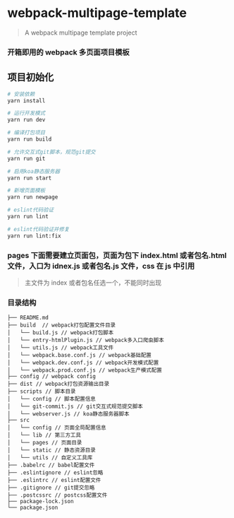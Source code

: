 # webpack-multipage-template

> A webpack multipage template project

### 开箱即用的 webpack 多页面项目模板

## 项目初始化

```bash
# 安装依赖
yarn install

# 运行开发模式
yarn run dev

# 编译打包项目
yarn run build

# 允许交互式git脚本，规范git提交
yarn run git

# 启用koa静态服务器
yarn run start

# 新增页面模板
yarn run newpage

# eslint代码验证
yarn run lint

# eslint代码验证并修复
yarn run lint:fix

```

### pages 下面需要建立页面包，页面为包下 index.html 或者包名.html 文件，入口为 idnex.js 或者包名.js 文件，css 在 js 中引用

> 主文件为 index 或者包名任选一个，不能同时出现

### 目录结构

```
├── README.md
├── build  // webpack打包配置文件目录
│   └── build.js // webpack打包脚本
│   └── entry-htmlPlugin.js // webpack多入口爬虫脚本
│   └── utils.js // webpack工具文件
│   └── webpack.base.conf.js // webpack基础配置
│   └── webpack.dev.conf.js // webpack开发模式配置
│   └── webpack.prod.conf.js // webpack生产模式配置
├── config // webpack config
├── dist // webpack打包资源输出目录
├── scripts // 脚本目录
│   └── config // 脚本配置信息
│   └── git-commit.js // git交互式规范提交脚本
│   └── webserver.js // koa静态服务器脚本
├── src
│   └── config // 页面全局配置信息
│   └── lib // 第三方工具
│   └── pages // 页面目录
│   └── static // 静态资源目录
│   └── utils // 自定义工具库
├── .babelrc // babel配置文件
├── .eslintignore // eslint忽略
├── .eslintrc // eslint配置文件
├── .gitignore // git提交忽略
├── .postcssrc // postcss配置文件
├── package-lock.json
└── package.json

```

